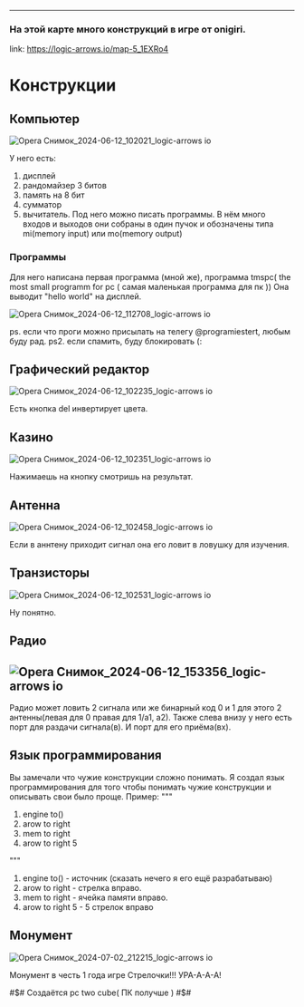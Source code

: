 --------------------------------------------------------
### На этой карте много конструкций в игре от onigiri.
link: https://logic-arrows.io/map-5_1EXRo4

# Конструкции

## Компьютер
![Opera Снимок_2024-06-12_102021_logic-arrows io](https://github.com/cubefj/my_map_with_logic_arrows/assets/167609406/3712e39c-591f-4ecd-ad1e-a3b60b36254a)

У него есть:
1. дисплей
2. рандомайзер 3 битов
3. память на 8 бит
4. сумматор
5. вычитатель.
Под него можно писать программы.
В нём много входов и выходов они собраны в один пучок и обозначены типа mi(memory input) или mo(memory output)

### Программы
Для него написана первая программа (мной же), программа tmspc( the most small programm for pc ( самая маленькая программа для пк ))
Она выводит "hello world" на дисплей.

![Opera Снимок_2024-06-12_112708_logic-arrows io](https://github.com/cubefj/my_map_with_logic_arrows/assets/167609406/26ba0fc6-9dc7-47eb-a5cb-f78e7d6972ee)

ps. если что проги можно присылать на телегу @programiestert, любым буду рад. ps2. если спамить, буду блокировать (:

## Графический редактор
![Opera Снимок_2024-06-12_102235_logic-arrows io](https://github.com/cubefj/my_map_with_logic_arrows/assets/167609406/96e2341a-6a80-441c-bd36-71e432c865c8)

Есть кнопка del инвертирует цвета.

## Казино
![Opera Снимок_2024-06-12_102351_logic-arrows io](https://github.com/cubefj/my_map_with_logic_arrows/assets/167609406/7cdf8c7d-1dce-4338-99bc-45b9bf95c09e)

Нажимаешь на кнопку смотришь на результат.

## Антенна
![Opera Снимок_2024-06-12_102458_logic-arrows io](https://github.com/cubefj/my_map_with_logic_arrows/assets/167609406/d60c4e24-11e6-4c54-bf25-deb2b4ba3cad)

Если в аннтену приходит сигнал она его ловит в ловушку для изучения.

## Транзисторы 
![Opera Снимок_2024-06-12_102531_logic-arrows io](https://github.com/cubefj/my_map_with_logic_arrows/assets/167609406/0de932ef-99d3-4ad6-9f1f-6261d46adf5f)

Ну понятно.

## Радио
![Opera Снимок_2024-06-12_153356_logic-arrows io](https://github.com/cubefj/my_map_with_logic_arrows/assets/167609406/e2fada79-ffcc-4363-b055-939640c06285)
-----------------------------------------------------------------------------

Радио может ловить 2 сигнала или же бинарный код 0 и 1 для этого 2 антенны(левая для 0 правая для 1/а1, а2).
Также слева внизу у него есть порт для раздачи сигнала(в). И порт для его приёма(вх).

## Язык программирования
Вы замечали что чужие конструкции сложно понимать.
Я создал язык программирования для того чтобы понимать чужие конструкции и описывать свои было проще.
Пример:
"""
1. engine to()
2. arow to right 
3. mem to right
4. arow to right 5

"""
1. engine to() - источник (сказать нечего я его ещё разрабатываю)
2. arow to right - стрелка вправо.
3. mem to right - ячейка памяти вправо.
4. arow to right 5 - 5 стрелок вправо

## Монумент
![Opera Снимок_2024-07-02_212215_logic-arrows io](https://github.com/cubefj/my_map_with_logic_arrows/assets/167609406/fdb47342-71d8-495c-8f06-be7b11cc610e)

Монумент в честь 1 года игре Стрелочки!!!
УРА-А-А-А!



#$# Создаётся pc two cube( ПК получше ) #$#



